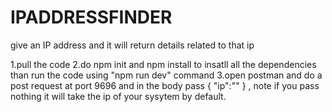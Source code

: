 # IPADDRESSFINDER
give an IP address and it will return details related to that ip

1.pull the code 
2.do npm init and npm install to insatll all the dependencies than run the code using "npm run dev" command
3.open postman and do a post request at port 9696 and in the body pass { "ip":"" } , note if you pass nothing it will take the ip of your sysytem by default.
